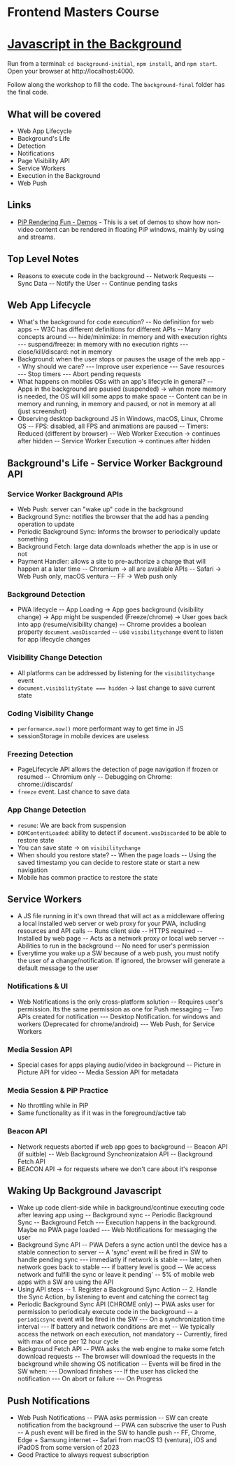 # Frontend Masters Course

# [Javascript in the Background](https://frontendmasters.com/courses/background-javascript/)

Run from a terminal: `cd background-initial`, `npm install`, and `npm start`. Open your browser at http://localhost:4000.

Follow along the workshop to fill the code. The `background-final` folder has the final code.

## What will be covered
- Web App Lifecycle
- Background's Life
- Detection
- Notifications
- Page Visibility API
- Service Workers
- Execution in the Background
- Web Push

## Links
- [PiP Rendering Fun - Demos](https://pip-rendering-fun.netlify.app/) - This is a set of demos to show how non-video content can be rendered in floating PiP windows, mainly by using <canvas> and streams.

## Top Level Notes
- Reasons to execute code in the background
-- Network Requests
-- Sync Data
-- Notify the User
-- Continue pending tasks

## Web App Lifecycle
- What's the background for code execution?
-- No definition for web apps
-- W3C has different definitions for different APIs
-- Many concepts around
--- hide/minimize: in memory and with execution rights
--- suspend/freeze: in memory with no execution rights
--- close/kill/discard: not in memory
- Background: when the user stops or pauses the usage of the web app
-- Why should we care?
--- Improve user experience
--- Save resources
--- Stop timers
--- Abort pending requests
- What happens on mobiles OSs with an app's lifecycle in general?
-- Apps in the background are paused (suspended) -> when more memory is needed, the OS will kill some apps to make space
-- Content can be in memory and running, in memory and paused, or not in memory at all (just screenshot)
- Observing desktop background JS in Windows, macOS, Linux, Chrome OS
-- FPS: disabled, all FPS and animations are paused
-- Timers: Reduced (different by browser)
-- Web Worker Execution -> continues after hidden
-- Service Worker Execution -> continues after hidden

## Background's Life - Service Worker Background API
### Service Worker Background APIs
- Web Push: server can "wake up" code in the background
- Background Sync: notifies the browser that the add has a pending operation to update
- Periodic Background Sync: Informs the browser to periodically update something
- Background Fetch: large data downloads whether the app is in use or not
- Payment Handler: allows a site to pre-authorize a charge that will happen at a later time
-- Chromium -> all are available APIs
-- Safari -> Web Push only, macOS ventura
-- FF -> Web push only

### Background Detection
- PWA lifecycle
-- App Loading -> App goes background (visibility change) -> App might be suspended (Freeze/chrome) -> User goes back into app (resume/visibility change)
-- Chrome provides a boolean property `document.wasDiscarded`
-- use `visibilitychange` event to listen for app lifecycle changes

### Visibility Change Detection
- All platforms can be addressed by listening for the `visibilitychange` event
- `document.visibilityState === hidden` -> last change to save current state
  
### Coding Visibility Change
- `performance.now()` more performant way to get time in JS
- sessionStorage in mobile devices are useless
  
### Freezing Detection
- PageLifecycle API allows the detection of page navigation if frozen or resumed
-- Chromium only
-- Debugging on Chrome: chrome://discards/
- `freeze` event. Last chance to save data
  
### App Change Detection
- `resume`: We are back from suspension
- `DOMContentLoaded`: ability to detect if `document.wasDiscarded` to be able to restore state
- You can save state -> on `visibilitychange`
- When should you restore state?
-- When the page loads
-- Using the saved timestamp you can decide to restore state or start a new navigation
- Mobile has common practice to restore the state

## Service Workers
- A JS file running in it's own thread that will act as a middleware offering a local installed web server or web proxy for your PWA, including resources and API calls
-- Runs client side
-- HTTPS required
-- Installed by web page
-- Acts as a network proxy or local web server
-- Abilities to run in the background
-- No need for user's permission
- Everytime you wake up a SW because of a web push, you must notify the user of a change/notification. If ignored, the browser will generate a default message to the user
### Notifications & UI
- Web Notifications is the only cross-platform solution
-- Requires user's permission. Its the same permission as one for Push messaging
-- Two APIs created for notification
--- Desktop Notification. for windows and workers (Deprecated for chrome/android)
--- Web Push, for Service Workers
### Media Session API
- Special cases for apps playing audio/video in background
-- Picture in Picture API for video
-- Media Session API for metadata
### Media Session & PiP Practice
- No throttling while in PiP
- Same functionality as if it was in the foreground/active tab
### Beacon API
- Network requests aborted if web app goes to background
-- Beacon API (if suitble)
-- Web Background Synchronizataion API
-- Background Fetch API
- BEACON API -> for requests where we don't care about it's response
## Waking Up Background Javascript
- Wake up code client-side while in background/continue executing code after leaving app using
-- Background sync
-- Periodic Background Sync
-- Background Fetch
--- Execution happens in the background. Maybe no PWA page loaded
--- Web Notifications for messaging the user
- Background Sync API
-- PWA Defers a sync action until the device has a stable connection to server
-- A 'sync' event will be fired in SW to handle pending sync
--- immediatly if network is stable
--- later, when network goes back to stable
--- if battery level is good
-- We access network and fulfill the sync or leave it pending'
-- 5% of mobile web apps with a SW are using the API
- Using API steps
-- 1. Register a Background Sync Action
-- 2. Handle the Sync Action, by listening to event and catching the correct tag
- Periodic Background Sync API (CHROME only)
-- PWA asks user for permission to periodicaly execute code in the background
-- a `periodicsync` event will be fired in the SW
--- On a synchronization time interval
--- If battery and network conditions are met
-- We typically access the network on each execution, not mandatory
-- Currently, fired with max of once per 12 hour cycle
- Background Fetch API
-- PWA asks the web engine to make some fetch download requests
-- The browser will download the requests in the background while showing OS notification
-- Events will be fired in the SW when:
--- Download finishes
--- If the user has clicked the notification
--- On abort or failure
--- On Progress

## Push Notifications
- Web Push Notifications
-- PWA asks permission
-- SW can create notification from the background
-- PWA can subscrive the user to Push
-- A push event will be fired in the SW to handle push
-- FF, Chrome, Edge + Samsung internet
-- Safari from macOS 13 (ventura), iOS and iPadOS from some version of 2023
- Good Practice to always request subscription
